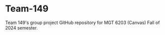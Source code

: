 # Team-149
 Team 149's group project GitHub repository for MGT 6203 (Canvas) Fall of 2024 semester.

